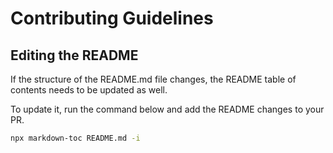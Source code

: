 # Contributing Guidelines

## Editing the README

If the structure of the README.md file changes, the README table of contents needs to be
updated as well.

To update it, run the command below and add the README changes to your PR.

```bash
npx markdown-toc README.md -i
```
